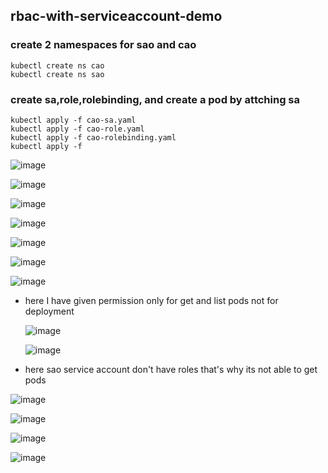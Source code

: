 ## rbac-with-serviceaccount-demo
### create 2 namespaces for sao and cao
```
kubectl create ns cao
kubectl create ns sao
```
### create sa,role,rolebinding, and create a pod by attching sa
```
kubectl apply -f cao-sa.yaml
kubectl apply -f cao-role.yaml
kubectl apply -f cao-rolebinding.yaml
kubectl apply -f
```
![image](https://github.com/prathapaparna/Kubernetes-techcloudifyme/assets/99127429/10fd1c6f-b974-46e7-8f53-2b3da06fb8d4)

![image](https://github.com/prathapaparna/Kubernetes-techcloudifyme/assets/99127429/dc8f3cc2-1dd1-463e-bf35-b291ecded7e2)

![image](https://github.com/prathapaparna/Kubernetes-techcloudifyme/assets/99127429/52f00472-d553-4f19-83ed-efc572d18490)

![image](https://github.com/prathapaparna/Kubernetes-techcloudifyme/assets/99127429/18ada300-0776-40d8-80b8-4c8ba9896e2d)

![image](https://github.com/prathapaparna/Kubernetes-techcloudifyme/assets/99127429/783b2acb-e47d-47fb-b38b-73a0c0955a5e)

![image](https://github.com/prathapaparna/Kubernetes-techcloudifyme/assets/99127429/32104eda-4dce-416a-b98e-170e7c5cbb36)

![image](https://github.com/prathapaparna/Kubernetes-techcloudifyme/assets/99127429/34852cb3-48e6-4a84-b74f-a55f90b5eaaa)

- here I have given permission only for get and list pods not for deployment

  ![image](https://github.com/prathapaparna/Kubernetes-techcloudifyme/assets/99127429/8c348f74-d086-4a2f-9143-a561f2dd00bb)

  ![image](https://github.com/prathapaparna/Kubernetes-techcloudifyme/assets/99127429/8257fcd6-9726-41ab-86a9-fd8bcb91279b)

- here sao service account don't have roles that's why its not able to get pods

![image](https://github.com/prathapaparna/Kubernetes-techcloudifyme/assets/99127429/e82f0b54-0bf2-4b12-8063-c6d779311500)

![image](https://github.com/prathapaparna/Kubernetes-techcloudifyme/assets/99127429/fcd20473-edce-4d08-bcd2-80c2bebb363b)

![image](https://github.com/prathapaparna/Kubernetes-techcloudifyme/assets/99127429/d854f420-3d27-4513-bd13-ac939679bda9)

![image](https://github.com/prathapaparna/Kubernetes-techcloudifyme/assets/99127429/5616d515-c57e-41d2-8cb7-bba1eb07fe8e)











